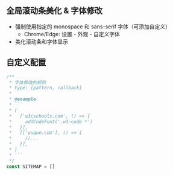 ## 全局滚动条美化 & 字体修改

- 强制使用指定的 monospace 和 sans-serif 字体（可添加自定义）
  - Chrome/Edge: 设置 - 外观 - 自定义字体
- 美化滚动条和字体显示

## 自定义配置

```ts
/**
 * 字体修改的规则
 * type: [pattern, callback]
 *
 * @example
 * ```
 * [
 *   ['w3cschools.com', () => {
 *     addCodeFont('.w3-code *')
 *   }],
 *   [['yuque.com'], () => {
 *     //...
 *   }],
 * ]
 * ```
 */
const SITEMAP = []
```
